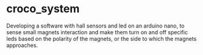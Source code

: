 # croco_system
Developing a software with hall sensors and led on an arduino nano, to sense small magnets interaction and make them turn on and off specific leds based on the polarity of the magnets, or the side to which the magnets approaches.
